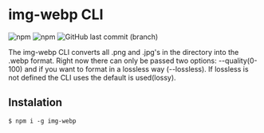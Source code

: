 # img-webp CLI
![npm](https://img.shields.io/npm/v/img-webp.svg?style=flat-square)
![npm](https://img.shields.io/npm/dt/img-webp.svg?style=flat-square)
![GitHub last commit (branch)](https://img.shields.io/github/last-commit/mickjasker/img-webp/develop.svg?style=flat-square)


The img-webp CLI converts all .png and .jpg's in the directory into the .webp format. Right now there can only be passed two options: --quality(0-100) and if you want to format in a lossless way (--lossless). If lossless is not defined the CLI uses the default is used(lossy).

## Instalation

``` $ npm i -g img-webp ```